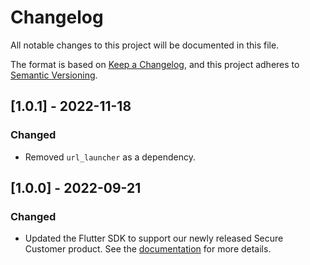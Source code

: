 # Changelog
All notable changes to this project will be documented in this file.

The format is based on [Keep a Changelog](https://keepachangelog.com/en/1.0.0/),
and this project adheres to [Semantic Versioning](https://semver.org/spec/v2.0.0.html).

## [1.0.1] - 2022-11-18
### Changed
- Removed `url_launcher` as a dependency.

## [1.0.0] - 2022-09-21
### Changed
- Updated the Flutter SDK to support our newly released Secure Customer product. See the [documentation](https://developer.beyondidentity.com/docs/v1/sdks/flutter-sdk/overview) for more details.
